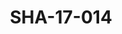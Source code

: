 ---
pid: SHA-17-014
title: SHA-17-014
language: ar
collection: شرحبيل احمد
original_label: 
rights: شرحبيل احمد
location_of_original: شرحبيل احمد
photographer_or_studio: استوديو جاك الكويت
scanned_from: photograph 12 by 16.8
_date: '1964'
location: الكويت
description: احمد الشريف الحبيب قائد الجنود السودانيون المرابطون في الكويت
additional_notes: 
permission_display: 'yes'
on_server: 'no'
on_website: 'no'
permalink: "/archive/ar/sha-17-014.html"
layout: photo-page
---